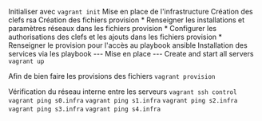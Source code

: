  Initialiser avec `vagrant init`
 Mise en place de l'infrastructure
 Création des clefs rsa
 Création des fichiers provision
    * Renseigner les installations et paramètres réseaux dans les fichiers provision
    * Configurer les authorisations des clefs et les ajouts dans les fichiers provision
    * Renseigner le provision pour l'accès au playbook ansible
 Installation des services via les playbook
 --- Mise en place ---
Create and start all servers
`vagrant up`

Afin de bien faire les provisions des fichiers
`vagrant provision`

Vérification du réseau interne entre les serveurs
`vagrant ssh control`
`vagrant ping s0.infra`
`vagrant ping s1.infra`
`vagrant ping s2.infra`
`vagrant ping s3.infra`
`vagrant ping s4.infra`

